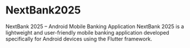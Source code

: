 # NextBank2025
NextBank 2025 – Android Mobile Banking Application NextBank 2025 is a lightweight and user-friendly mobile banking application developed specifically for Android devices using the Flutter framework. 
